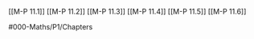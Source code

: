 [[M-P 11.1]]
[[M-P 11.2]]
[[M-P 11.3]]
[[M-P 11.4]]
[[M-P 11.5]]
[[M-P 11.6]]

#000-Maths/P1/Chapters 
